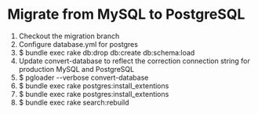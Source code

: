 # Migrate from MySQL to PostgreSQL

1. Checkout the migration branch
2. Configure database.yml for postgres
3. $ bundle exec rake db:drop db:create db:schema:load
4. Update convert-database to reflect the correction connection string for production MySQL and PostgreSQL
5. $ pgloader --verbose convert-database
6. $ bundle exec rake postgres:install_extentions
7. $ bundle exec rake postgres:install_extentions
8. $ bundle exec rake search:rebuild
